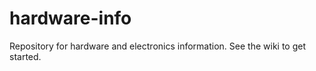 hardware-info
=============
Repository for hardware and electronics information.  See the wiki to get started.
